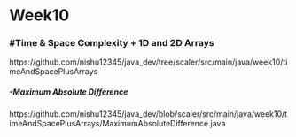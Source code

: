 # Week10

<h3>#Time & Space Complexity + 1D and 2D Arrays</h3>
https://github.com/nishu12345/java_dev/tree/scaler/src/main/java/week10/timeAndSpacePlusArrays

<h5>-Maximum Absolute Difference</h5>
https://github.com/nishu12345/java_dev/blob/scaler/src/main/java/week10/timeAndSpacePlusArrays/MaximumAbsoluteDifference.java
